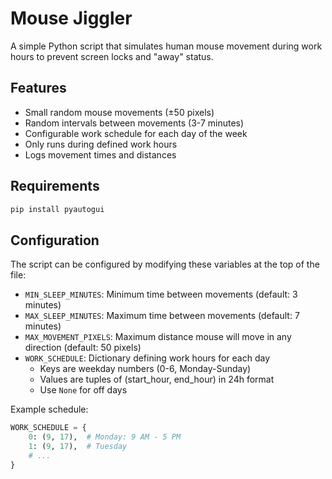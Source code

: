 # Mouse Jiggler

A simple Python script that simulates human mouse movement during work hours to prevent screen locks and "away" status.

## Features

- Small random mouse movements (±50 pixels)
- Random intervals between movements (3-7 minutes)
- Configurable work schedule for each day of the week
- Only runs during defined work hours
- Logs movement times and distances

## Requirements

```bash
pip install pyautogui
```


## Configuration

The script can be configured by modifying these variables at the top of the file:

- `MIN_SLEEP_MINUTES`: Minimum time between movements (default: 3 minutes)
- `MAX_SLEEP_MINUTES`: Maximum time between movements (default: 7 minutes) 
- `MAX_MOVEMENT_PIXELS`: Maximum distance mouse will move in any direction (default: 50 pixels)
- `WORK_SCHEDULE`: Dictionary defining work hours for each day
  - Keys are weekday numbers (0-6, Monday-Sunday)
  - Values are tuples of (start_hour, end_hour) in 24h format
  - Use `None` for off days
  
Example schedule:


```python
WORK_SCHEDULE = {
    0: (9, 17),  # Monday: 9 AM - 5 PM
    1: (9, 17),  # Tuesday
    # ...
}
```
